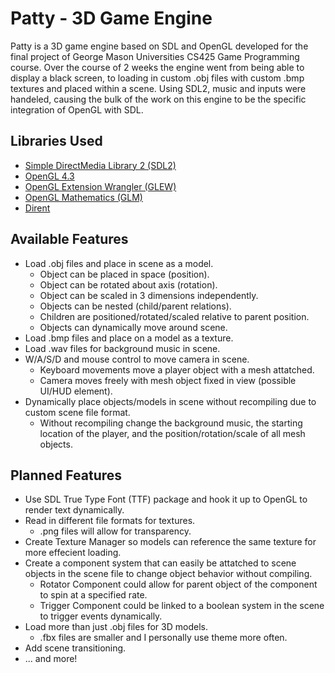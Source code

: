 # Patty - 3D Game Engine
Patty is a 3D game engine based on SDL and OpenGL developed for the final project of George Mason Universities CS425 Game Programming course. Over the course of 2 weeks the engine went from being able to display a black screen, to loading in custom .obj files with custom .bmp textures and placed within a scene. Using SDL2, music and inputs were handeled, causing the bulk of the work on this engine to be the specific integration of OpenGL with SDL.

## Libraries Used
* [Simple DirectMedia Library 2 (SDL2)](https://www.libsdl.org/index.php)
* [OpenGL 4.3](https://www.opengl.org/)
* [OpenGL Extension Wrangler (GLEW)](http://glew.sourceforge.net/)
* [OpenGL Mathematics (GLM)](https://github.com/g-truc/glm)
* [Dirent](https://github.com/tronkko/dirent)

## Available Features
* Load .obj files and place in scene as a model.
  - Object can be placed in space (position).
  - Object can be rotated about axis (rotation).
  - Object can be scaled in 3 dimensions independently.
  - Objects can be nested (child/parent relations).
  - Children are positioned/rotated/scaled relative to parent position.
  - Objects can dynamically move around scene.
* Load .bmp files and place on a model as a texture.
* Load .wav files for background music in scene.
* W/A/S/D and mouse control to move camera in scene.
  - Keyboard movements move a player object with a mesh attatched.
  - Camera moves freely with mesh object fixed in view (possible UI/HUD element).
* Dynamically place objects/models in scene without recompiling due to custom scene file format.
  - Without recompiling change the background music, the starting location of the player, and the position/rotation/scale of all mesh objects.

## Planned Features
* Use SDL True Type Font (TTF) package and hook it up to OpenGL to render text dynamically.
* Read in different file formats for textures.
  - .png files will allow for transparency.
* Create Texture Manager so models can reference the same texture for more effecient loading.
* Create a component system that can easily be attatched to scene objects in the scene file to change object behavior without compiling.
  - Rotator Component could allow for parent object of the component to spin at a specified rate.
  - Trigger Component could be linked to a boolean system in the scene to trigger events dynamically.
* Load more than just .obj files for 3D models.
  - .fbx files are smaller and I personally use theme more often.
* Add scene transitioning.
* ... and more!
